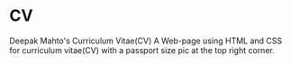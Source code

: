 # CV
Deepak Mahto's Curriculum Vitae(CV) 
A Web-page using HTML and CSS for curriculum vitae(CV) with a passport size pic at the top right corner.

